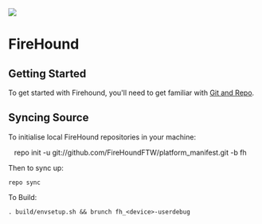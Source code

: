 <img src="https://i.imgur.com/jhujUeg.png">

FireHound
=========

Getting Started
---------------
To get started with Firehound, you'll need to get familiar with [Git and Repo](http://source.android.com/source/using-repo.html).

Syncing Source
--------------
To initialise local FireHound repositories in your machine:

    repo init -u git://github.com/FireHoundFTW/platform_manifest.git -b fh

Then to sync up:

    repo sync

To Build:

    . build/envsetup.sh && brunch fh_<device>-userdebug
